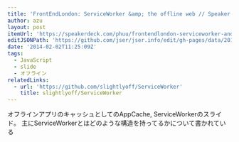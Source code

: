```yaml
---
title: 'FrontEndLondon: ServiceWorker &amp; the offline web // Speaker Deck'
author: azu
layout: post
itemUrl: 'https://speakerdeck.com/phuu/frontendlondon-serviceworker-and-the-offline-web'
editJSONPath: 'https://github.com/jser/jser.info/edit/gh-pages/data/2014/02/index.json'
date: '2014-02-02T11:25:09Z'
tags:
  - JavaScript
  - slide
  - オフライン
relatedLinks:
  - url: 'https://github.com/slightlyoff/ServiceWorker'
    title: slightlyoff/ServiceWorker
---
```

オフラインアプリのキャッシュとしてのAppCache, ServiceWorkerのスライド。
主にServiceWorkerとはどのような構造を持ってるかについて書かれている
